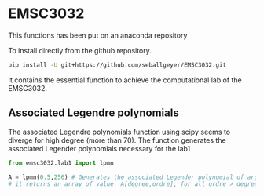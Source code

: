 # EMSC3032

This functions has been put on an anaconda repository

To install directly from the github repository.

```bash
pip install -U git+https://github.com/seballgeyer/EMSC3032.git
```

It contains the essential function to achieve the computational lab of the EMSC3032.

## Associated Legendre polynomials

The associated Legendre polynomials function using scipy seems to diverge for high degree (more than 70). The function generates the associated Legender polynomials necessary for the lab1

```python
from emsc3032.lab1 import lpmn

A = lpmn(0.5,256) # Generates the associated Legender polynomial of argument 0.5 up to the degree 256
# it returns an array of value. A[degree,ordre], for all ordre > degree, the returned value is 0.0
```


